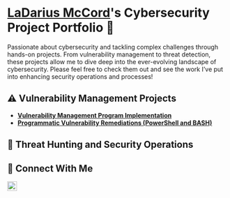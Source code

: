 
 # <a href="https://www.linkedin.com/in/mccord05/">LaDarius McCord</a>'s Cybersecurity Project Portfolio 🔐
 
Passionate about cybersecurity and tackling complex challenges through hands-on projects. From vulnerability management to threat detection, these projects allow me to dive deep into the ever-evolving landscape of cybersecurity. Please feel free to check them out and see the work I’ve put into enhancing security operations and processes!
 
 
 ## ⚠️ Vulnerability Management Projects
 
 - **[Vulnerability Management Program Implementation](https://github.com/LaDariusM/Vulnerability-Management-Lab)**
 - **[Programmatic Vulnerability Remediations (PowerShell and BASH)](https://github.com/joshcybertest/programmatic-vulnerability-remediations)**
 
 ## 🚨 Threat Hunting and Security Operations
 
 
 ## 🤳 Connect With Me
 
 [<img align="left" alt="mccord05 | LinkedIn" width="22px" src="https://cdn.jsdelivr.net/npm/simple-icons@v3/icons/linkedin.svg" />][linkedin]



 

 [linkedin]: https://linkedin.com/in/mccord05/

 [linkedin]: https://linkedin.com/in/mccord05/
 
 <!--
 <img width="35" alt="image" src="https://github.com/user-attachments/assets/2f41c7cd-5ea8-4475-b451-a37161b6c3fb"> 
 <img width="35" alt="image" src="https://github.com/user-attachments/assets/77649969-9910-4994-8b96-74a116cfb2a8">
 -->
